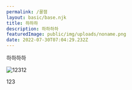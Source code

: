 ```yaml
---
permalink: /꿀잼
layout: basic/base.njk
title: 하하하
description: 하하하하
featuredImage: public/img/uploads/noname.png
date: 2022-07-30T07:04:29.232Z
---
```

하하하하

![12312](public/img/uploads/noname.png "123")





123